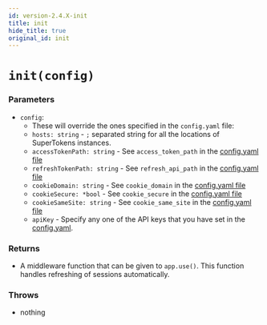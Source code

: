 ```yaml
---
id: version-2.4.X-init
title: init
hide_title: true
original_id: init
---
```


# `init(config)`

### Parameters
- `config`:
    - These will override the ones specified in the `config.yaml` file:
    - ```hosts: string``` - `;` separated string for all the locations of SuperTokens instances.
    - ```accessTokenPath: string``` - See `access_token_path` in the [config.yaml file](/docs/community/2.5.X/configuration/core#optional-config-values)
    - ```refreshTokenPath: string``` - See `refresh_api_path` in the [config.yaml file](/docs/community/2.5.X/configuration/core#optional-config-values)
    - ```cookieDomain: string``` - See `cookie_domain` in the [config.yaml file](/docs/community/2.5.X/configuration/core#optional-config-values)
    - ```cookieSecure: *bool``` - See `cookie_secure` in the [config.yaml file](/docs/community/2.5.X/configuration/core#optional-config-values)
    - ```cookieSameSite: string``` - See `cookie_same_site` in the [config.yaml file](/docs/community/2.5.X/configuration/core#optional-config-values)
    - ```apiKey``` - Specify any one of the API keys that you have set in the [config.yaml](/docs/community/2.5.X/configuration/core#optional-config-values). 

### Returns
- A middleware function that can be given to `app.use()`. This function handles refreshing of sessions automatically.

### Throws
- nothing